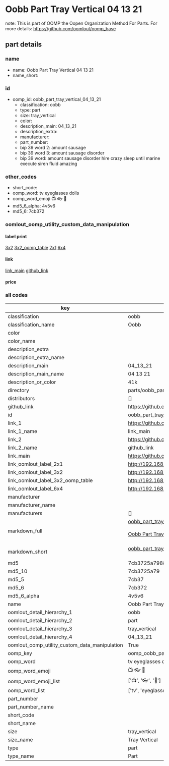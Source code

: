 # Oobb Part Tray Vertical 04 13 21  

note: This is part of OOMP the Oopen Organization Method For Parts. For more details: https://github.com/oomlout/oomp_base

##  part details





### name
* name: Oobb Part Tray Vertical 04 13 21
* name_short: 
### id
* oomp_id: oobb_part_tray_vertical_04_13_21
  * classification: oobb
  * type: part
  * size: tray_vertical
  * color: 
  * description_main: 04_13_21
  * description_extra: 
  * manufacturer: 
  * part_number: 
  * bip 39 word 2: amount sausage
  * bip 39 word 3: amount sausage disorder
  * bip 39 word: amount sausage disorder hire crazy sleep until marine execute siren fluid amazing

### other_codes
* short_code: 
* oomp_word: tv eyeglasses dolls
* oomp_word_emoji :tv: :eyeglasses: :dolls:
* md5_6_alpha: 4v5v6
* md5_6: 7cb372






### oomlout_oomp_utility_custom_data_manipulation
#### label print
[3x2](http://192.168.1.245:1112/?label=oomp%204v5v6)
[3x2_oomp_table](http://192.168.1.107:1112/?label=oomp%204v5v6)
[2x1](http://192.168.1.242:1112/?label=oomp%204v5v6)
[6x4](http://192.168.1.55:1112/?label=oomp%204v5v6)    

#### link

[link_main](https://github.com/oomlout/oomlout_oomp_current_version_messy/tree/main/parts/oobb_part_tray_vertical_04_13_21) [github_link](https://github.com/oomlout/oomlout_oomp_part_src/tree/main/parts/oobb_part_tray_vertical_04_13_21)                             

#### price







### all codes 
| key | value |  
| --- | --- |  
| classification | oobb |  
| classification_name | Oobb |  
| color |  |  
| color_name |  |  
| description_extra |  |  
| description_extra_name |  |  
| description_main | 04_13_21 |  
| description_main_name | 04 13 21 |  
| description_or_color | 41k |  
| directory | parts/oobb_part_tray_vertical_04_13_21 |  
| distributors | [] |  
| github_link | https://github.com/oomlout/oomlout_oomp_part_src/tree/main/parts/oobb_part_tray_vertical_04_13_21 |  
| id | oobb_part_tray_vertical_04_13_21 |  
| link_1 | https://github.com/oomlout/oomlout_oomp_current_version_messy/tree/main/parts/oobb_part_tray_vertical_04_13_21 |  
| link_1_name | link_main |  
| link_2 | https://github.com/oomlout/oomlout_oomp_part_src/tree/main/parts/oobb_part_tray_vertical_04_13_21 |  
| link_2_name | github_link |  
| link_main | https://github.com/oomlout/oomlout_oomp_current_version_messy/tree/main/parts/oobb_part_tray_vertical_04_13_21 |  
| link_oomlout_label_2x1 | http://192.168.1.242:1112/?label=oomp%204v5v6 |  
| link_oomlout_label_3x2 | http://192.168.1.245:1112/?label=oomp%204v5v6 |  
| link_oomlout_label_3x2_oomp_table | http://192.168.1.107:1112/?label=oomp%204v5v6 |  
| link_oomlout_label_6x4 | http://192.168.1.55:1112/?label=oomp%204v5v6 |  
| manufacturer |  |  
| manufacturer_name |  |  
| manufacturers | [] |  
| markdown_full | [oobb_part_tray_vertical_04_13_21](https://github.com/oomlout/oomlout_oomp_current_version_messy/tree/main/parts/oobb_part_tray_vertical_04_13_21)<br>[](https://github.com/oomlout/oomlout_oomp_current_version_messy/tree/main/parts/oobb_part_tray_vertical_04_13_21)<br>[Oobb Part Tray Vertical 04 13 21](https://github.com/oomlout/oomlout_oomp_current_version_messy/tree/main/parts/oobb_part_tray_vertical_04_13_21)<br><br> |  
| markdown_short | [oobb_part_tray_vertical_04_13_21](https://github.com/oomlout/oomlout_oomp_current_version_messy/tree/main/parts/oobb_part_tray_vertical_04_13_21)<br><br> |  
| md5 | 7cb3725a79881dc72c9966c07eefe840 |  
| md5_10 | 7cb3725a79 |  
| md5_5 | 7cb37 |  
| md5_6 | 7cb372 |  
| md5_6_alpha | 4v5v6 |  
| name | Oobb Part Tray Vertical 04 13 21 |  
| oomlout_detail_hierarchy_1 | oobb |  
| oomlout_detail_hierarchy_2 | part |  
| oomlout_detail_hierarchy_3 | tray_vertical |  
| oomlout_detail_hierarchy_4 | 04_13_21 |  
| oomlout_oomp_utility_custom_data_manipulation | True |  
| oomp_key | oomp_oobb_part_tray_vertical_04_13_21 |  
| oomp_word | tv eyeglasses dolls |  
| oomp_word_emoji | :tv: :eyeglasses: :dolls: |  
| oomp_word_emoji_list | [':tv:', ':eyeglasses:', ':dolls:'] |  
| oomp_word_list | ['tv', 'eyeglasses', 'dolls'] |  
| part_number |  |  
| part_number_name |  |  
| short_code |  |  
| short_name |  |  
| size | tray_vertical |  
| size_name | Tray Vertical |  
| type | part |  
| type_name | Part |  
